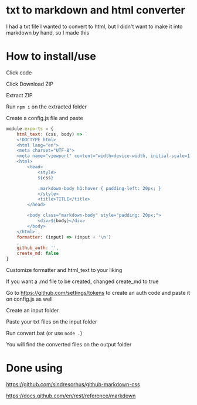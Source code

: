 # txt to markdown and html converter
I had a txt file I wanted to convert to html, but I didn't want to make it into markdown by hand, so I made this

# How to install/use
Click code

Click Download ZIP

Extract ZIP

Run ```npm i``` on the extracted folder


Create a config.js file and paste
```javascript
module.exports = {
    html_text: (css, body) => `
    <!DOCTYPE html>
    <html lang="en">
    <meta charset="UTF-8">
    <meta name="viewport" content="width=device-width, initial-scale=1.0">
    <html>
        <head>
            <style>
            ${css}

            .markdown-body h1:hover { padding-left: 20px; }
            </style>
            <title>TITLE</title>
        </head>

        <body class="markdown-body" style="padding: 20px;">
            <div>${body}</div>
        </body>
    </html>`,
    formatter: (input) => (input + '\n')
    ,
    github_auth: '',
    create_md: false
}
```

Customize formatter and html_text to your liking

If you want a .md file to be created, changed create_md to true

Go to https://github.com/settings/tokens to create an auth code and paste it on config.js as well

Create an input folder

Paste your txt files on the input folder

Run convert.bat (or use ```node .```)

You will find the converted files on the output folder

# Done using
https://github.com/sindresorhus/github-markdown-css

https://docs.github.com/en/rest/reference/markdown